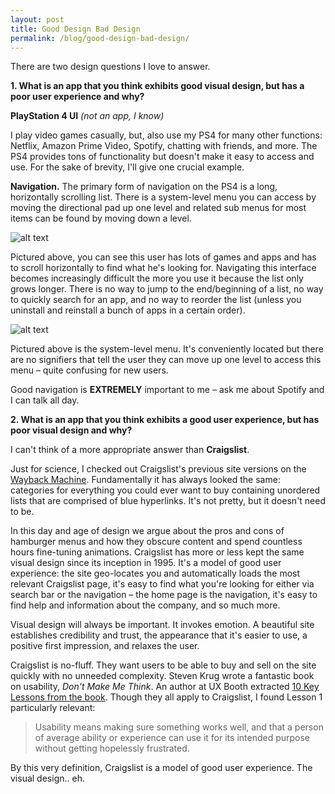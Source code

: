 ```yaml
---
layout: post
title: Good Design Bad Design
permalink: /blog/good-design-bad-design/
---
```


There are two design questions I love to answer.

**1. What is an app that you think exhibits good visual design, but has a poor user experience and why?**

**PlayStation 4 UI** *(not an app, I know)*

I play video games casually, but, also use my PS4 for many other functions: Netflix, Amazon Prime Video, Spotify, chatting with friends, and more. The PS4 provides tons of functionality but doesn't make it easy to access and use. For the sake of brevity, I'll give one crucial example.

**Navigation.** The primary form of navigation on the PS4 is a long, horizontally scrolling list. There is a system-level menu you can access by moving the directional pad up one level and related sub menus for most items can be found by moving down a level.

![alt text](http://www.thesixthaxis.com/wp-content/uploads/2014/04/share2.jpg "PS4 Menu/Navigation System")

Pictured above, you can see this user has lots of games and apps and has to scroll horizontally to find what he's looking for. Navigating this interface becomes increasingly difficult the more you use it because the list only grows longer. There is no way to jump to the end/beginning of a list, no way to quickly search for an app, and no way to reorder the list (unless you uninstall and reinstall a bunch of apps in a certain order).

![alt text](https://farm1.staticflickr.com/577/21803948501_59e89be377_b.jpg "PS4 System-level Menu/Navigation")

Pictured above is the system-level menu. It's conveniently located but there are no signifiers that tell the user they can move up one level to access this menu – quite confusing for new users.

Good navigation is **EXTREMELY** important to me – ask me about Spotify and I can talk all day.

**2. What is an app that you think exhibits a good user experience, but has poor visual design and why?**

I can't think of a more appropriate answer than **Craigslist**.

Just for science, I checked out Craigslist's previous site versions on the [Wayback Machine](https://archive.org). Fundamentally it has always looked the same: categories for everything you could ever want to buy containing unordered lists that are comprised of blue hyperlinks. It's not pretty, but it doesn't need to be.

In this day and age of design we argue about the pros and cons of hamburger menus and how they obscure content and spend countless hours fine-tuning animations. Craigslist has more or less kept the same visual design since its inception in 1995. It's a model of good user experience: the site geo-locates you and automatically loads the most relevant Craigslist page, it's easy to find what you're looking for either via search bar or the navigation – the home page is the navigation, it's easy to find help and information about the company, and so much more.

Visual design will always be important. It invokes emotion. A beautiful site establishes credibility and trust, the appearance that it's easier to use, a positive first impression, and relaxes the user.

Craigslist is no-fluff. They want users to be able to buy and sell on the site quickly with no unneeded complexity. Steven Krug wrote a fantastic book on usability, *Don't Make Me Think*. An author at UX Booth extracted [10 Key Lessons from the book](http://www.uxbooth.com/articles/10-usability-lessons-from-steve-krugs-dont-make-me-think/). Though they all apply to Craigslist, I found Lesson 1 particularly relevant:

<blockquote>Usability means making sure something works well, and that a person of average ability or experience can use it for its intended purpose without getting hopelessly frustrated.</blockquote>

By this very definition, Craigslist is a model of good user experience. The visual design.. eh.
